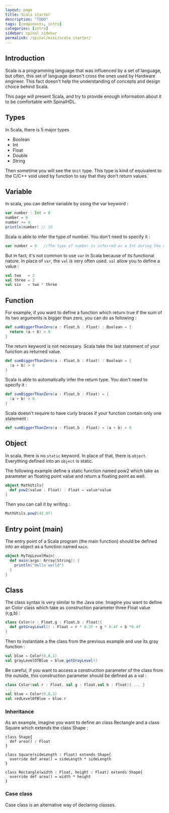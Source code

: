 ```yaml
---
layout: page
title: Scala starter
description: "TODO"
tags: [components, intro]
categories: [intro]
sidebar: spinal_sidebar
permalink: /spinal/misc/scala_starter/
---
```


## Introduction

Scala is a programming language that was influenced by a set of language, but often, this set of language doesn't cross the ones used by Hardware engineer. This fact doesn't help the understanding of concepts and design choice behind Scala.

This page will present Scala, and try to provide enough information about it to be comfortable with SpinalHDL.

## Types

In Scala, there is 5 major types

- Boolean
- Int
- Float
- Double
- String

Then sometime you will see the `Unit` type. This type is kind of equivalent to the C/C++ void used by function to say that they don't return values.`

## Variable
In scala, you can define variable by using the var keyword :

```scala
var number : Int = 0
number = 6
number += 4
println(number) // 10
```

Scala is able to infer the type of number. You don't need to specify it :

```scala
var number = 0   //The type of number is inferred as a Int during the compilation.
```

But in fact, it's not common to use `var` in Scala because of its functional nature. In place of `var`, the `val` is very often used. `val` allow you to define a value :

```scala
val two   = 2
val three = 3
val six   = two * three
```

## Function
For example, if you want to define a function which return true if the sum of its two arguments is bigger than zero, you can do as following :

```scala
def sumBiggerThanZero(a : Float,b : Float) : Boolean = {
  return (a + b) > 0
}
```

The return keyword is not necessary. Scala take the last statement of your function as returned value.

```scala
def sumBiggerThanZero(a : Float,b : Float) : Boolean = {
  (a + b) > 0
}
```

Scala is able to automatically infer the return type. You don't need to specify it :

```scala
def sumBiggerThanZero(a : Float,b : Float) = {
  (a + b) > 0
}
```

Scala doesn't require to have curly braces if your function contain only one statement :

```scala
def sumBiggerThanZero(a : Float,b : Float) = (a + b) > 0
```

## Object

In scala, there is no `static` keyword. In place of that, there is `object`. Everything defined into an `object` is static.

The following example define a static function named pow2 which take as parameter an floating point value and return a floating point as well.

```scala
object MathUtils{
  def pow2(value : Float) : Float = value*value
}
```

Then you can call it by writing :

```scala
MathUtils.pow2(42.0f)
```

## Entry point (main)

The entry point of a Scala program (the main function) should be defined into an object as a function named `main`.

```scala
object MyTopLevelMain{
  def main(args: Array[String]) {
    println("Hello world")
  }
}
```

## Class

The class syntax is very similar to the Java one. Imagine you want to define an Color class which take as construction parameter three Float value (r,g,b) :

```scala
class Color(r : Float,g : Float,b : Float){
  def getGrayLevel() : Float = r * 0.3f + g * 0.4f + b *0.4f
}
```

Then to instantiate a the class from the previous example and use its gray function :

```scala
val blue = Color(0,0,1)
val grayLevelOfBlue = blue.getGrayLevel()
```

Be careful, if you want to access a construction parameter of the class from the outside, this construction parameter should be defined as a val :

```scala
class Color(val r : Float, val g : Float,val b : Float){ ... }
...
val blue = Color(0,0,1)
val redLevelOfBlue = blue.r
```

### Inheritance
As an example, imagine you want to define an class Rectangle and a class Square which extends the class Shape :

```class
class Shape{
  def area() : Float
}

class Square(sideLength : Float) extends Shape{
  override def area() = sideLength * sideLength
}

class Rectangle(width : Float, height : Float) extends Shape{
  override def area() = width * height
}
```

### Case class

Case class is an alternative way of declaring classes.
